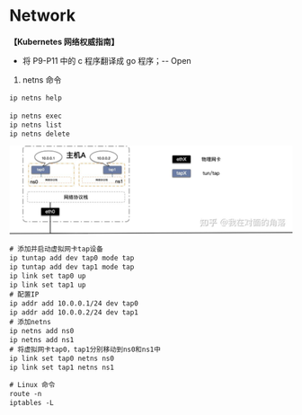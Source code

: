 # Network

**【Kubernetes 网络权威指南】**
- 将 P9-P11 中的 c 程序翻译成 go 程序；-- Open

1) netns 命令

```shell
ip netns help

ip netns exec
ip netns list
ip netns delete
```
![img.png](img.png)
```shell
# 添加并启动虚拟网卡tap设备
ip tuntap add dev tap0 mode tap 
ip tuntap add dev tap1 mode tap 
ip link set tap0 up
ip link set tap1 up
# 配置IP
ip addr add 10.0.0.1/24 dev tap0
ip addr add 10.0.0.2/24 dev tap1
# 添加netns
ip netns add ns0
ip netns add ns1
# 将虚拟网卡tap0，tap1分别移动到ns0和ns1中
ip link set tap0 netns ns0
ip link set tap1 netns ns1
```

```shell
# Linux 命令
route -n
iptables -L
```

